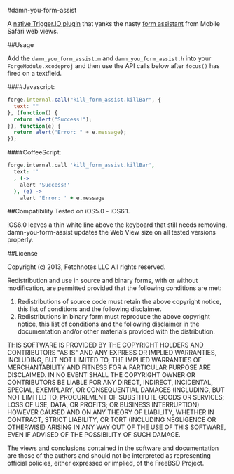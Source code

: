#damn-you-form-assist

A [native Trigger.IO plugin](https://trigger.io/docs/current/api/native_plugins/index.html) that yanks the nasty [form assistant](http://developer.apple.com/library/ios/#documentation/userexperience/conceptual/mobilehig/TranslateApp/TranslateApp.html) from Mobile Safari web views. 

##Usage

Add the `damn_you_form_assist.m` and `damn_you_form_assist.h` into your `ForgeModule.xcodeproj` and then use the API calls below after `focus()` has fired on a textfield.

####Javascript:
```js
forge.internal.call("kill_form_assist.killBar", {
  text: ""
}, (function() {
  return alert("Success!");
}), function(e) {
  return alert("Error: " + e.message);
});
```

####CoffeeScript:
```coffeescript
forge.internal.call 'kill_form_assist.killBar',
  text: ''
  , (->
    alert 'Success!'
  ), (e) ->
    alert 'Error: ' + e.message
```

##Compatibility
Tested on iOS5.0 - iOS6.1.

iOS6.0 leaves a thin white line above the keyboard that still needs removing. damn-you-form-assist updates the Web View size on all tested versions properly.

##License

Copyright (c) 2013, Fetchnotes LLC
All rights reserved.

Redistribution and use in source and binary forms, with or without
modification, are permitted provided that the following conditions are met: 

1. Redistributions of source code must retain the above copyright notice, this
   list of conditions and the following disclaimer. 
2. Redistributions in binary form must reproduce the above copyright notice,
   this list of conditions and the following disclaimer in the documentation
   and/or other materials provided with the distribution. 

THIS SOFTWARE IS PROVIDED BY THE COPYRIGHT HOLDERS AND CONTRIBUTORS "AS IS" AND
ANY EXPRESS OR IMPLIED WARRANTIES, INCLUDING, BUT NOT LIMITED TO, THE IMPLIED
WARRANTIES OF MERCHANTABILITY AND FITNESS FOR A PARTICULAR PURPOSE ARE
DISCLAIMED. IN NO EVENT SHALL THE COPYRIGHT OWNER OR CONTRIBUTORS BE LIABLE FOR
ANY DIRECT, INDIRECT, INCIDENTAL, SPECIAL, EXEMPLARY, OR CONSEQUENTIAL DAMAGES
(INCLUDING, BUT NOT LIMITED TO, PROCUREMENT OF SUBSTITUTE GOODS OR SERVICES;
LOSS OF USE, DATA, OR PROFITS; OR BUSINESS INTERRUPTION) HOWEVER CAUSED AND
ON ANY THEORY OF LIABILITY, WHETHER IN CONTRACT, STRICT LIABILITY, OR TORT
(INCLUDING NEGLIGENCE OR OTHERWISE) ARISING IN ANY WAY OUT OF THE USE OF THIS
SOFTWARE, EVEN IF ADVISED OF THE POSSIBILITY OF SUCH DAMAGE.

The views and conclusions contained in the software and documentation are those
of the authors and should not be interpreted as representing official policies, 
either expressed or implied, of the FreeBSD Project.
